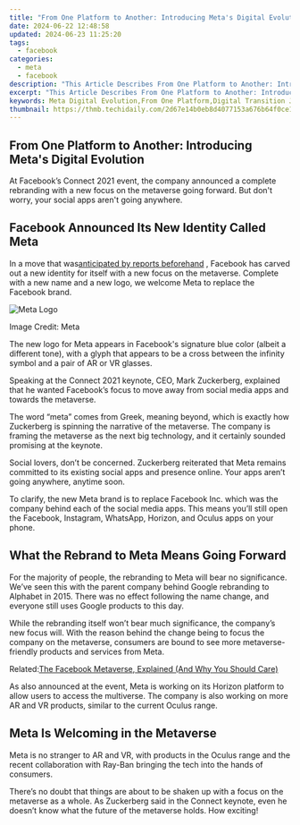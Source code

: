 ```yaml
---
title: "From One Platform to Another: Introducing Meta's Digital Evolution"
date: 2024-06-22 12:48:58
updated: 2024-06-23 11:25:20
tags:
  - facebook
categories:
  - meta
  - facebook
description: "This Article Describes From One Platform to Another: Introducing Meta's Digital Evolution"
excerpt: "This Article Describes From One Platform to Another: Introducing Meta's Digital Evolution"
keywords: Meta Digital Evolution,From One Platform,Digital Transition Journey,New Era for Meta,Platform Shift to Meta,Meta's Online Transformation,Evolution of Social Media
thumbnail: https://thmb.techidaily.com/2d67e14b0eb8d4077153a676b64f0ce1665316566b80f80c4fccfcd9a772edaa.jpg
---
```


## From One Platform to Another: Introducing Meta's Digital Evolution

 At Facebook’s Connect 2021 event, the company announced a complete rebranding with a new focus on the metaverse going forward. But don't worry, your social apps aren't going anywhere.

## Facebook Announced Its New Identity Called Meta

 In a move that was[anticipated by reports beforehand](https://www.makeuseof.com/facebook-might-change-name/) , Facebook has carved out a new identity for itself with a new focus on the metaverse. Complete with a new name and a new logo, we welcome Meta to replace the Facebook brand.

![Meta Logo](https://static1.makeuseofimages.com/wordpress/wp-content/uploads/2021/10/Meta-Logo.jpeg)

Image Credit: Meta

 The new logo for Meta appears in Facebook's signature blue color (albeit a different tone), with a glyph that appears to be a cross between the infinity symbol and a pair of AR or VR glasses.

 Speaking at the Connect 2021 keynote, CEO, Mark Zuckerberg, explained that he wanted Facebook’s focus to move away from social media apps and towards the metaverse.

 The word “meta” comes from Greek, meaning beyond, which is exactly how Zuckerberg is spinning the narrative of the metaverse. The company is framing the metaverse as the next big technology, and it certainly sounded promising at the keynote.

 Social lovers, don’t be concerned. Zuckerberg reiterated that Meta remains committed to its existing social apps and presence online. Your apps aren’t going anywhere, anytime soon.

 To clarify, the new Meta brand is to replace Facebook Inc. which was the company behind each of the social media apps. This means you’ll still open the Facebook, Instagram, WhatsApp, Horizon, and Oculus apps on your phone.

## What the Rebrand to Meta Means Going Forward

 For the majority of people, the rebranding to Meta will bear no significance. We’ve seen this with the parent company behind Google rebranding to Alphabet in 2015\. There was no effect following the name change, and everyone still uses Google products to this day.

 While the rebranding itself won’t bear much significance, the company’s new focus will. With the reason behind the change being to focus the company on the metaverse, consumers are bound to see more metaverse-friendly products and services from Meta.

 Related:[The Facebook Metaverse, Explained (And Why You Should Care)](https://www.makeuseof.com/facebook-metaverse-explained/)

 As also announced at the event, Meta is working on its Horizon platform to allow users to access the multiverse. The company is also working on more AR and VR products, similar to the current Oculus range.

## Meta Is Welcoming in the Metaverse

 Meta is no stranger to AR and VR, with products in the Oculus range and the recent collaboration with Ray-Ban bringing the tech into the hands of consumers.

 There’s no doubt that things are about to be shaken up with a focus on the metaverse as a whole. As Zuckerberg said in the Connect keynote, even he doesn’t know what the future of the metaverse holds. How exciting!


<ins class="adsbygoogle"
     style="display:block"
     data-ad-format="autorelaxed"
     data-ad-client="ca-pub-7571918770474297"
     data-ad-slot="1223367746"></ins>



<ins class="adsbygoogle"
     style="display:block"
     data-ad-client="ca-pub-7571918770474297"
     data-ad-slot="8358498916"
     data-ad-format="auto"
     data-full-width-responsive="true"></ins>
